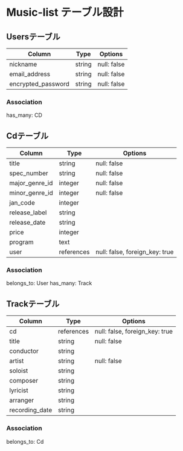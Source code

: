 # Music-list テーブル設計

## Usersテーブル

|Column             |Type    |Options                   |
|-------------------|--------|--------------------------|
|nickname           |string  |null: false               |
|email_address      |string  |null: false               |
|encrypted_password |string  |null: false               |

### Association
has_many: CD

## Cdテーブル

|Column           |Type       |Options                        |
|-----------------|-----------|-------------------------------|
|title            |string     |null: false                    |
|spec_number      |string     |null: false                    |
|major_genre_id   |integer    |null: false                    |
|minor_genre_id   |integer    |null: false                    |
|jan_code         |integer    |                               |
|release_label    |string     |                               |
|release_date     |string     |                               |
|price            |integer    |                               |
|program          |text       |                               |
|user             |references |null: false, foreign_key: true |


### Association
belongs_to: User
has_many: Track

## Trackテーブル
|Column         |Type       |Options                        |
|---------------|-----------|-------------------------------|
|cd             |references |null: false, foreign_key: true |
|title          |string     |null: false                    |
|conductor      |string     |                               |
|artist         |string     |null: false                    |
|soloist        |string     |                               |
|composer       |string     |                               |
|lyricist       |string     |                               |
|arranger       |string     |                               |
|recording_date |string     |                               |

### Association
belongs_to: Cd
